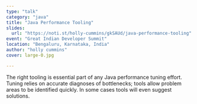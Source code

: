 ```yaml
---
type: "talk"
category: "java"
title: "Java Performance Tooling"
slides:
  url: "https://noti.st/holly-cummins/gkSAUd/java-performance-tooling"
event: "Great Indian Developer Summit"
location: "Bengaluru, Karnataka, India"
author: "holly cummins"
cover: large-0.jpg

---
```

The right tooling is essential part of any Java performance tuning effort. Tuning relies on accurate diagnoses of bottlenecks; tools allow problem areas to be identified quickly. In some cases tools will even suggest solutions.